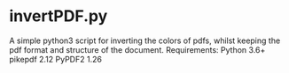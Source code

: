 # invertPDF.py
A simple python3 script for inverting the colors of pdfs, whilst keeping the pdf format and structure of the document.
Requirements:
Python  3.6+
pikepdf 2.12
PyPDF2  1.26
